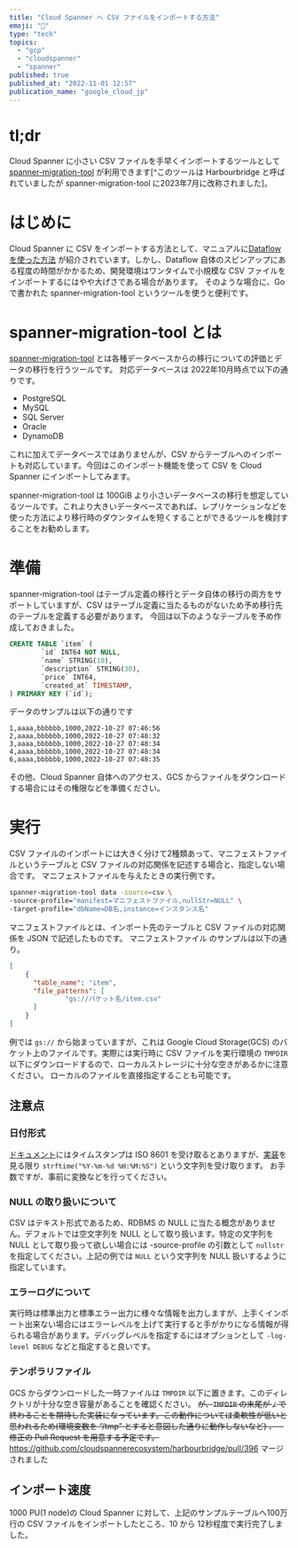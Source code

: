 ```yaml
---
title: "Cloud Spanner へ CSV ファイルをインポートする方法"
emoji: "🔧"
type: "tech"
topics:
  - "gcp"
  - "cloudspanner"
  - "spanner"
published: true
published_at: "2022-11-01 12:57"
publication_name: "google_cloud_jp"
---
```


# tl;dr
Cloud Spanner に小さい CSV ファイルを手早くインポートするツールとして [spanner-migration-tool](https://github.com/GoogleCloudPlatform/spanner-migration-tool) が利用できます[^このツールは Harbourbridge と呼ばれていましたが spanner-migration-tool に2023年7月に改称されました]。
# はじめに
Cloud Spanner に CSV をインポートする方法として、マニュアルに[Dataflow を使った方法](https://cloud.google.com/spanner/docs/import-export-csv?hl=ja)
が紹介されています。しかし、Dataflow 自体のスピンアップにある程度の時間がかかるため、開発環境はワンタイムで小規模な CSV ファイルをインポートするにはやや大げさである場合があります。
そのような場合に、Go で書かれた spanner-migration-tool というツールを使うと便利です。
# spanner-migration-tool とは
[spanner-migration-tool](https://github.com/GoogleCloudPlatform/spanner-migration-tool) とは各種データベースからの移行についての評価とデータの移行を行うツールです。
対応データベースは 2022年10月時点で以下の通りです。
- PostgreSQL
- MySQL
- SQL Server
- Oracle
- DynamoDB

これに加えてデータベースではありませんが、CSV からテーブルへのインポートも対応しています。今回はこのインポート機能を使って CSV を Cloud Spanner にインポートしてみます。

spanner-migration-tool は 100GiB より小さいデータベースの移行を想定しているツールです。これより大きいデータベースであれば、レプリケーションなどを使った方法により移行時のダウンタイムを短くすることができるツールを検討することをお勧めします。

# 準備
spanner-migration-tool はテーブル定義の移行とデータ自体の移行の両方をサポートしていますが、CSV はテーブル定義に当たるものがないため予め移行先のテーブルを定義する必要があります。
今回は以下のようなテーブルを予め作成しておきました。
```sql
CREATE TABLE `item` (
        `id` INT64 NOT NULL,
        `name` STRING(10),
        `description` STRING(30),
        `price` INT64,
        `created_at` TIMESTAMP,
) PRIMARY KEY (`id`);
```
データのサンプルは以下の通りです
```csv
1,aaaa,bbbbbb,1000,2022-10-27 07:46:56
2,aaaa,bbbbbb,1000,2022-10-27 07:48:32
3,aaaa,bbbbbb,1000,2022-10-27 07:48:34
4,aaaa,bbbbbb,1000,2022-10-27 07:48:34
6,aaaa,bbbbbb,1000,2022-10-27 07:48:35
```

その他、Cloud Spanner 自体へのアクセス、GCS からファイルをダウンロードする場合にはその権限などを準備ください。

# 実行
CSV ファイルのインポートには大きく分けて2種類あって、マニフェストファイルというテーブルと CSV ファイルの対応関係を記述する場合と、指定しない場合です。
マニフェストファイルを与えたときの実行例です。
```sh
spanner-migration-tool data -source=csv \
-source-profile="manifest=マニフェストファイル,nullStr=NULL" \
-target-profile="dbName=DB名,instance=インスタンス名" 
```

マニフェストファイルとは、インポート先のテーブルと CSV ファイルの対応関係を JSON で記述したものです。
マニフェストファイル のサンプルは以下の通り。
```json
[
    {
      "table_name": "item",
      "file_patterns": [
              "gs://バケット名/item.csv"
      ]
    }
]
```
例では `gs://` から始まっていますが、これは Google Cloud Storage(GCS) のバケット上のファイルです。実際には実行時に CSV ファイルを実行環境の `TMPDIR` 以下にダウンロードするので、ローカルストレージに十分な空きがあるかに注意ください。
ローカルのファイルを直接指定することも可能です。

## 注意点
### 日付形式
[ドキュメント](https://github.com/GoogleCloudPlatform/spanner-migration-tool/blob/master/sources/csv/README.md#csv-file-format)にはタイムスタンプは ISO 8601 を受け取るとありますが、[実装](https://github.com/GoogleCloudPlatform/spanner-migration-tool/blob/master/sources/csv/data.go#L540-L546)を見る限り `strftime("%Y-%m-%d %H:%M:%S")` という文字列を受け取ります。
お手数ですが、事前に変換などを行ってください。

### NULL の取り扱いについて
CSV はテキスト形式であるため、RDBMS の NULL に当たる概念がありません。デフォルトでは空文字列を NULL として取り扱います。特定の文字列を NULL として取り扱って欲しい場合には -source-profile の引数として `nullstr` を指定してください。上記の例では `NULL` という文字列を NULL 扱いするように指定しています。

### エラーログについて
実行時は標準出力と標準エラー出力に様々な情報を出力しますが、上手くインポート出来ない場合にはエラーレベルを上げて実行すると手がかりになる情報が得られる場合があります。デバッグレベルを指定するにはオプションとして `-log-level DEBUG` などと指定すると良いです。


### テンポラリファイル
GCS からダウンロードした一時ファイルは `TMPDIR` 以下に置きます。このディレクトリが十分な空き容量があることを確認ください。 ~~が、`TMPDIR` の末尾が `/` で終わることを期待した実装になっています。この動作については柔軟性が低いと思われるため(環境変数を “/tmp” とすると意図した通りに動作しないなど) 、-- 修正の Pull Request を用意する予定です。~~ https://github.com/cloudspannerecosystem/harbourbridge/pull/396 マージされました

## インポート速度
1000 PU(1 node)の Cloud Spanner に対して、上記のサンプルテーブルへ100万行の CSV ファイルをインポートしたところ、10 から 12秒程度で実行完了しました。

